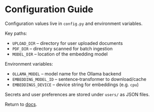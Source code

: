 # Configuration Guide

Configuration values live in `config.py` and environment variables.

Key paths:

- `UPLOAD_DIR` – directory for user uploaded documents
- `PDF_DIR` – directory scanned for batch ingestion
- `MODEL_DIR` – location of the embedding model

Environment variables:

- `OLLAMA_MODEL` – model name for the Ollama backend
- `EMBEDDING_MODEL_ID` – sentence‑transformer to download/cache
- `EMBEDDINGS_DEVICE` – device string for embeddings (e.g. `cpu`)

Secrets and user preferences are stored under `users/` as JSON files.

Return to [docs](README.md).
